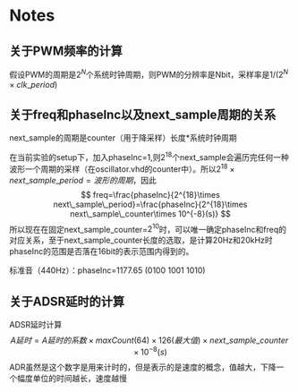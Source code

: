 # Notes

## 关于PWM频率的计算

假设PWM的周期是$2^N$个系统时钟周期，则PWM的分辨率是Nbit，采样率是$1/(2^N\times clk\_period)$

## 关于freq和phaseInc以及next_sample周期的关系

next_sample的周期是counter（用于降采样）长度*系统时钟周期

在当前实验的setup下，加入phaseInc=1,则$2^{18}$个next_sample会遍历完任何一种波形一个周期的采样（在oscillator.vhd的counter中）。所以$2^{18}\times next\_sample\_period=波形的周期$，因此
$$
freq=\frac{phaseInc}{2^{18}\times next\_sample\_period}=\frac{phaseInc}{2^{18}\times next\_sample\_counter\times 10^{-8}(s)}
$$
所以现在在固定next_sample_counter=$2^{10}$时，可以唯一确定phaseInc和freq的对应关系，至于next_sample_counter长度的选取，是计算20Hz和20kHz时phaseInc的范围是否落在16bit的表示范围内得到的。



标准音（440Hz）：phaseInc=1177.65 (0100 1001 1010)

## 关于ADSR延时的计算

ADSR延时计算
$$
A延时=A延时的系数\times maxCount(64)\times 126(最大值)\times next\_sample
\_counter \times10^{-8}(s)
$$
ADR虽然是这个数字是用来计时的，但是表示的是速度的概念，值越大，下降一个幅度单位的时间越长，速度越慢
